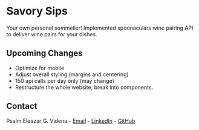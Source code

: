 # Savory Sips
Your own personal sommelier! Implemented spoonaculars wine pairing API to deliver wine pairs for your dishes.

## Upcoming Changes
- Optimize for mobile
- Adjust overall styling (margins and centering)
- 150 api calls per day only (may change)
- Restructure the whole website, break into components.

## Contact
Psalm Eleazar G. Videna - [Email](mailto:videna.psalmeleazar@gmail.com) - [LinkedIn](https://www.linkedin.com/in/pevidena/) - [GitHub](https://github.com/P541M)
